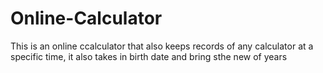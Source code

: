 # Online-Calculator
This is an online ccalculator that also keeps records of any calculator at a specific time, it also takes in birth date and bring sthe new of years
